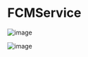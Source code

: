 ﻿# FCMService

![image](https://github.com/user-attachments/assets/b7bb3ba8-7f8a-4f23-8dde-28d7ea72cb8c)

![image](https://github.com/user-attachments/assets/56ab17f2-df8e-4ad0-b059-8fa9b8d928b9)
